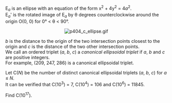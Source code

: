 <p>
E<sub><var>a</var></sub> is an ellipse with an equation of the form x<sup>2</sup> + 4y<sup>2</sup> = 4<var>a</var><sup>2</sup>.<br />
E<sub><var>a</var></sub>' is the rotated image of E<sub><var>a</var></sub> by θ degrees counterclockwise around the origin O(0, 0) for 0° &lt; θ &lt; 90°.
</p>

<div align="center">
<img src="project/images/p404_c_ellipse.gif" alt="p404_c_ellipse.gif" /></div>

<p>
<var>b</var> is the distance to the origin of the two intersection points closest to the origin and <var>c</var> is the distance of the two other intersection points.<br />
We call an ordered triplet (<var>a</var>, <var>b</var>, <var>c</var>) a <i>canonical ellipsoidal triplet</i> if <var>a</var>, <var>b</var> and <var>c</var> are positive integers.<br />
For example, (209, 247, 286) is a canonical ellipsoidal triplet.
</p>

<p>
Let C(<var>N</var>) be the number of distinct canonical ellipsoidal triplets (<var>a</var>, <var>b</var>, <var>c</var>) for <var>a</var> ≤ <var>N</var>.<br />
It can be verified that C(10<sup>3</sup>) = 7, C(10<sup>4</sup>) = 106 and C(10<sup>6</sup>) = 11845.
</p>

<p>
Find C(10<sup>17</sup>).
</p>
